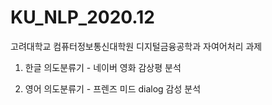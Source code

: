 # KU_NLP_2020.12

고려대학교 컴퓨터정보통신대학원 디지털금융공학과 자여어처리 과제

1. 한글 의도분류기 - 네이버 영화 감상평 분석

2. 영어 의도분류기 - 프렌즈 미드 dialog 감성 분석

